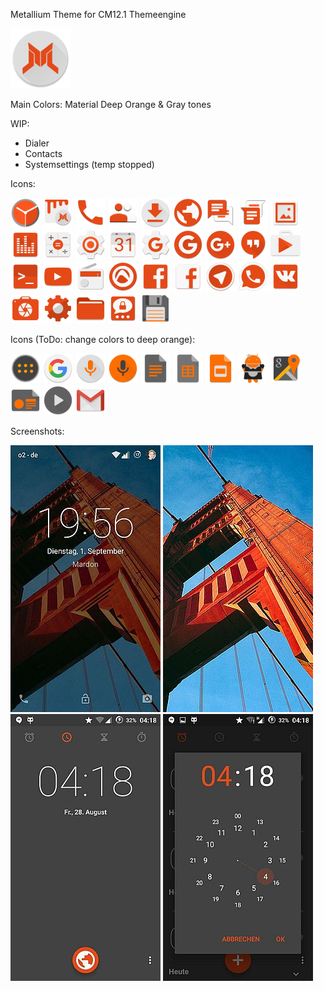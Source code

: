 Metallium Theme for CM12.1 Themeengine

![AppIcon](https://raw.githubusercontent.com/MardonHH/Metallium/master/preview/ic_launcher.png)


Main Colors:
Material Deep Orange & Gray tones

WIP:
- Dialer
- Contacts
- Systemsettings (temp stopped)

Icons:

![DeskClock](https://raw.githubusercontent.com/MardonHH/Metallium/master/preview/icons/clock.png)
![Themes](https://raw.githubusercontent.com/MardonHH/Metallium/master/preview/icons/themes.png)
![Dialer](https://raw.githubusercontent.com/MardonHH/Metallium/master/preview/icons/phone.png)
![Contacts](https://raw.githubusercontent.com/MardonHH/Metallium/master/preview/icons/contacts.png)
![Downloads](https://raw.githubusercontent.com/MardonHH/Metallium/master/preview/icons/downloads.png)
![Browser](https://raw.githubusercontent.com/MardonHH/Metallium/master/preview/icons/browser.png)
![SMS](https://raw.githubusercontent.com/MardonHH/Metallium/master/preview/icons/sms.png)
![GoogleMessenger](https://raw.githubusercontent.com/MardonHH/Metallium/master/preview/icons/google_messenger.png)
![Gallery](https://raw.githubusercontent.com/MardonHH/Metallium/master/preview/icons/gallery.png)
![AudioFX](https://raw.githubusercontent.com/MardonHH/Metallium/master/preview/icons/audiofx.png)
![Calculator](https://raw.githubusercontent.com/MardonHH/Metallium/master/preview/icons/calculator.png)
![Settings](https://raw.githubusercontent.com/MardonHH/Metallium/master/preview/icons/settings.png)
![Calendar](https://raw.githubusercontent.com/MardonHH/Metallium/master/preview/icons/calendar.png)
![GMSSettings](https://raw.githubusercontent.com/MardonHH/Metallium/master/preview/icons/gsettings.png)
![GHome](https://raw.githubusercontent.com/MardonHH/Metallium/master/preview/icons/google_home.png)
![G+](https://raw.githubusercontent.com/MardonHH/Metallium/master/preview/icons/g+.png)
![Hangouts](https://raw.githubusercontent.com/MardonHH/Metallium/master/preview/icons/hangouts.png)
![PlayStore](https://raw.githubusercontent.com/MardonHH/Metallium/master/preview/icons/playstore.png)
![Terminal](https://raw.githubusercontent.com/MardonHH/Metallium/master/preview/icons/terminal.png)
![YouTube](https://raw.githubusercontent.com/MardonHH/Metallium/master/preview/icons/youtube.png)
![FM](https://raw.githubusercontent.com/MardonHH/Metallium/master/preview/icons/fm.png)
![Audials](https://raw.githubusercontent.com/MardonHH/Metallium/master/preview/icons/audials.png)
![Facebook](https://raw.githubusercontent.com/MardonHH/Metallium/master/preview/icons/facebook.png)
![FacebookLite](https://raw.githubusercontent.com/MardonHH/Metallium/master/preview/icons/facebooklite.png)
![Telegram](https://raw.githubusercontent.com/MardonHH/Metallium/master/preview/icons/telegram.png)
![WhatsApp](https://raw.githubusercontent.com/MardonHH/Metallium/master/preview/icons/whatsapp.png)
![VK](https://raw.githubusercontent.com/MardonHH/Metallium/master/preview/icons/vk.png)
![Camera](https://raw.githubusercontent.com/MardonHH/Metallium/master/preview/icons/cam.png)
![KernelAdiutor](https://raw.githubusercontent.com/MardonHH/Metallium/master/preview/icons/kerneladiutor.png)
![CM-Filemanager](https://raw.githubusercontent.com/MardonHH/Metallium/master/preview/icons/cmfilemanager.png)
![Threema](https://raw.githubusercontent.com/MardonHH/Metallium/master/preview/icons/threema.png)
![TotalCommander](https://raw.githubusercontent.com/MardonHH/Metallium/master/preview/icons/totalcommander.png)


Icons (ToDo: change colors to deep orange):

![Drawer](https://raw.githubusercontent.com/MardonHH/Metallium/master/preview/icons/drawer.png)
![GSearch](https://raw.githubusercontent.com/MardonHH/Metallium/master/preview/icons/google_search.png)
![GVSearch](https://raw.githubusercontent.com/MardonHH/Metallium/master/preview/icons/google_voicesearch.png)
![Soundrecorder](https://raw.githubusercontent.com/MardonHH/Metallium/master/preview/icons/soundrec.png)
![GoogleDocs](https://raw.githubusercontent.com/MardonHH/Metallium/master/preview/icons/gdocs.png)
![GoogleSheets](https://raw.githubusercontent.com/MardonHH/Metallium/master/preview/icons/gsheets.png)
![GoogleSlides](https://raw.githubusercontent.com/MardonHH/Metallium/master/preview/icons/gslides.png)
![SD-Maid](https://raw.githubusercontent.com/MardonHH/Metallium/master/preview/icons/sdmaid.png)
![Google Maps](https://raw.githubusercontent.com/MardonHH/Metallium/master/preview/icons/maps.png)
![GoogleNewsstand](https://raw.githubusercontent.com/MardonHH/Metallium/master/preview/icons/google_newsstand.png)
![MX-Player](https://raw.githubusercontent.com/MardonHH/Metallium/master/preview/icons/mxplayer.png)
![GMail](https://raw.githubusercontent.com/MardonHH/Metallium/master/preview/icons/gmail.png)


Screenshots:

![Lockscreen](https://raw.githubusercontent.com/MardonHH/Metallium/master/preview/lockscreen.jpg)
![Wallpaper](https://raw.githubusercontent.com/MardonHH/Metallium/master/preview/wallpaper.jpg)
![Clock](https://raw.githubusercontent.com/MardonHH/Metallium/master/preview/clock.jpg)
![Clock2](https://raw.githubusercontent.com/MardonHH/Metallium/master/preview/clock2.jpg)
